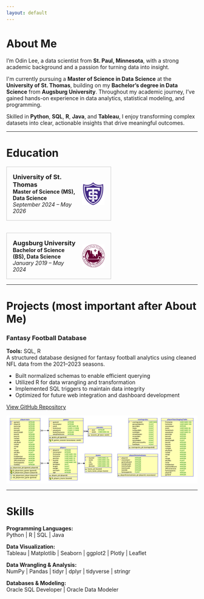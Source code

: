 ```yaml
---
layout: default
---
```


# About Me

I’m Odin Lee, a data scientist from **St. Paul, Minnesota**, with a strong academic background and a passion for turning data into insight.

I'm currently pursuing a **Master of Science in Data Science** at the **University of St. Thomas**, building on my **Bachelor’s degree in Data Science** from **Augsburg University**. Throughout my academic journey, I’ve gained hands-on experience in data analytics, statistical modeling, and programming.

Skilled in **Python**, **SQL**, **R**, **Java**, and **Tableau**, I enjoy transforming complex datasets into clear, actionable insights that drive meaningful outcomes.

***

# Education

<div style="display: flex; justify-content: space-between; flex-wrap: wrap; gap: 2rem;">

  <!-- University of St. Thomas -->
  <div style="flex: 0 1 48%; display: flex; justify-content: space-between; align-items: center; border: 1px solid #ccc; padding: 1rem;">
    <div>
      <h3 style="margin: 0;">University of St. Thomas</h3>
      <p style="margin: 0;"><strong>Master of Science (MS), Data Science</strong><br>
      <em>September 2024 – May 2026</em></p>
    </div>
    <img src="assets/img/UniversitySt.Thomas-Logo.png" alt="University of St. Thomas Logo" width="60" height="60" style="margin-left: 1rem;" />
  </div>

  <!-- Augsburg University -->
  <div style="flex: 0 1 48%; display: flex; justify-content: space-between; align-items: center; border: 1px solid #ccc; padding: 1rem;">
    <div>
      <h3 style="margin: 0;">Augsburg University</h3>
      <p style="margin: 0;"><strong>Bachelor of Science (BS), Data Science</strong><br>
      <em>January 2019 – May 2024</em></p>
    </div>
    <img src="assets/img/AugsburgUniversity-Logo.png" alt="Augsburg University Logo" width="60" height="60" style="margin-left: 1rem;" />
  </div>

</div>

***

# Projects (most important after About Me)

### Fantasy Football Database
**Tools:** SQL, R  
A structured database designed for fantasy football analytics using cleaned NFL data from the 2021–2023 seasons.  
- Built normalized schemas to enable efficient querying  
- Utilized R for data wrangling and transformation  
- Implemented SQL triggers to maintain data integrity  
- Optimized for future web integration and dashboard development  

[View GitHub Repository](https://github.com/OdinLeePro/FantasyFootballAnalysisDB)

![FantasyFootballAnalysisDB ER Diagram](assets/img/FinalProjectRationalModel.png)

<!-- Add more projects using this format -->
<!--
### Project Title  
**Tools:** Python, Pandas, Tableau  
Brief one- or two-sentence summary of the project's goal, technical approach, and outcome.  
[Link to GitHub/demo](#)
-->

---

# Skills

**Programming Languages:**  
Python | R | SQL | Java  

**Data Visualization:**  
Tableau | Matplotlib | Seaborn | ggplot2 | Plotly | Leaflet  

**Data Wrangling & Analysis:**  
NumPy | Pandas | tidyr | dplyr | tidyverse | stringr  

**Databases & Modeling:**  
Oracle SQL Developer | Oracle Data Modeler
